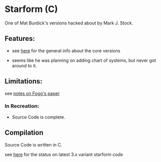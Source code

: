 # Starform (C)

One of Mat Burdick's versions hacked about by Mark J. Stock.

## Features:

- see [here](/docs/notes/branches%20&%20forks%20&%20stubs/pre-github/burdick%20-%20accrete%20-%203.x%20-%20starform.md) for
  the general info about the core versions

- seems like he was planning on adding chart of systems, but never got around to it.

## Limitations:

see [notes on Fogg's paper](/docs/notes/build%20descriptions/1960s%20-%201980s/1985%20-%20Extra-Solar%20Planetary%20Systems.md)

### In Recreation:
- Source Code is complete.

## Compilation
Source Code is written in C.

see [here](/docs/notes/branches%20&%20forks%20&%20stubs/pre-github/burdick%20-%20accrete%20-%203.x%20-%20variants.md) for
the status on latest 3.x variant starform code